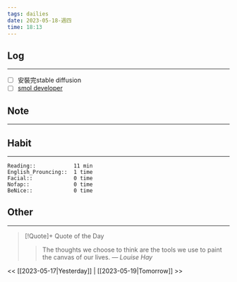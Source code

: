 ```yaml
---
tags: dailies  
date: 2023-05-18-週四
time: 18:13
---
```


## Log
---
- [ ] 安裝完stable diffusion
- [ ] [smol developer](https://github.com/smol-ai/developer)

## Note
---

## Habit
---
```
Reading::            11 min
English_Prouncing::  1 time
Facial::             0 time
Nofap::              0 time
BeNice::             0 time

```
## Other
---

> [!Quote]+ Quote of the Day
> > The thoughts we choose to think are the tools we use to paint the canvas of our lives.
> — <cite>Louise Hay</cite>

<< [[2023-05-17|Yesterday]] | [[2023-05-19|Tomorrow]] >>